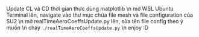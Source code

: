 Update CL và CD thời gian thực dùng matplotlib \n
mở WSL Ubuntu Terminal lên, navigate vào thư mục chứa file mesh và file configuration của SU2 \n
mở realTimeAeroCoeffsUpdate.py lên, sửa tên file config theo ý muốn \n
chạy `./realTimeAeroCoeffsUpdate.py` \n
enjoy :D
